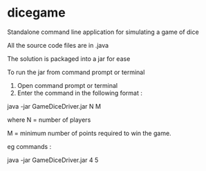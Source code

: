 # dicegame
Standalone command line application for simulating a game of dice

All the source code files are in .java

The solution is packaged into a jar for ease

To run the jar from command prompt or terminal

1. Open command prompt or terminal
2. Enter the command in the following format :

java -jar GameDiceDriver.jar N M

where N = number of players

M = minimum number of points required to win the game.

eg commands :

java -jar GameDiceDriver.jar 4 5